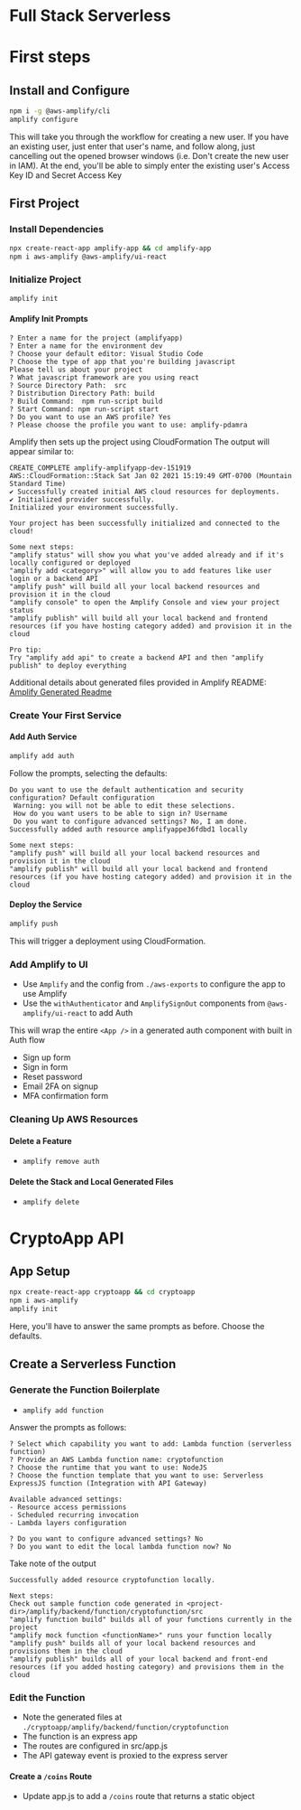 # Full Stack Serverless

# First steps

## Install and Configure

```bash
npm i -g @aws-amplify/cli
amplify configure
```

This will take you through the workflow for creating a new user. If you have an existing user, just enter that user's name, and follow along, just cancelling out the opened browser windows (i.e. Don't create the new user in IAM). At the end, you'll be able to simply enter the existing user's Access Key ID and Secret Access Key

## First Project

### Install Dependencies

```bash
npx create-react-app amplify-app && cd amplify-app
npm i aws-amplify @aws-amplify/ui-react
```

### Initialize Project

```bash
amplify init
```

#### Amplify Init Prompts

```
? Enter a name for the project (amplifyapp)
? Enter a name for the environment dev
? Choose your default editor: Visual Studio Code
? Choose the type of app that you're building javascript
Please tell us about your project
? What javascript framework are you using react
? Source Directory Path:  src
? Distribution Directory Path: build
? Build Command:  npm run-script build
? Start Command: npm run-script start
? Do you want to use an AWS profile? Yes
? Please choose the profile you want to use: amplify-pdamra
```

Amplify then sets up the project using CloudFormation
The output will appear similar to:

```
CREATE_COMPLETE amplify-amplifyapp-dev-151919 AWS::CloudFormation::Stack Sat Jan 02 2021 15:19:49 GMT-0700 (Mountain Standard Time)
✔ Successfully created initial AWS cloud resources for deployments.
✔ Initialized provider successfully.
Initialized your environment successfully.

Your project has been successfully initialized and connected to the cloud!

Some next steps:
"amplify status" will show you what you've added already and if it's locally configured or deployed
"amplify add <category>" will allow you to add features like user login or a backend API
"amplify push" will build all your local backend resources and provision it in the cloud
"amplify console" to open the Amplify Console and view your project status
"amplify publish" will build all your local backend and frontend resources (if you have hosting category added) and provision it in the cloud

Pro tip:
Try "amplify add api" to create a backend API and then "amplify publish" to deploy everything
```

Additional details about generated files provided in Amplify README: [Amplify Generated Readme](./amplify-app/amplify/README.md)

### Create Your First Service

#### Add Auth Service

```bash
amplify add auth
```

Follow the prompts, selecting the defaults:

```
Do you want to use the default authentication and security configuration? Default configuration
 Warning: you will not be able to edit these selections.
 How do you want users to be able to sign in? Username
 Do you want to configure advanced settings? No, I am done.
Successfully added auth resource amplifyappe36fdbd1 locally

Some next steps:
"amplify push" will build all your local backend resources and provision it in the cloud
"amplify publish" will build all your local backend and frontend resources (if you have hosting category added) and provision it in the cloud
```

#### Deploy the Service

```bash
amplify push
```

This will trigger a deployment using CloudFormation.

### Add Amplify to UI

- Use `Amplify` and the config from `./aws-exports` to configure the app to use Amplify
- Use the `withAuthenticator` and `AmplifySignOut` components from `@aws-amplify/ui-react` to add Auth

This will wrap the entire `<App />` in a generated auth component with built in Auth flow

- Sign up form
- Sign in form
- Reset password
- Email 2FA on signup
- MFA confirmation form

### Cleaning Up AWS Resources

#### Delete a Feature

- `amplify remove auth`

#### Delete the Stack and Local Generated Files

- `amplify delete`

# CryptoApp API

## App Setup

```bash
npx create-react-app cryptoapp && cd cryptoapp
npm i aws-amplify
amplify init
```

Here, you'll have to answer the same prompts as before. Choose the defaults.

## Create a Serverless Function

### Generate the Function Boilerplate

- `amplify add function`

Answer the prompts as follows:

```
? Select which capability you want to add: Lambda function (serverless function)
? Provide an AWS Lambda function name: cryptofunction
? Choose the runtime that you want to use: NodeJS
? Choose the function template that you want to use: Serverless ExpressJS function (Integration with API Gateway)

Available advanced settings:
- Resource access permissions
- Scheduled recurring invocation
- Lambda layers configuration

? Do you want to configure advanced settings? No
? Do you want to edit the local lambda function now? No
```

Take note of the output

```
Successfully added resource cryptofunction locally.

Next steps:
Check out sample function code generated in <project-dir>/amplify/backend/function/cryptofunction/src
"amplify function build" builds all of your functions currently in the project
"amplify mock function <functionName>" runs your function locally
"amplify push" builds all of your local backend resources and provisions them in the cloud
"amplify publish" builds all of your local backend and front-end resources (if you added hosting category) and provisions them in the cloud
```

### Edit the Function

- Note the generated files at `./cryptoapp/amplify/backend/function/cryptofunction`
- The function is an express app
- The routes are configured in src/app.js
- The API gateway event is proxied to the express server

#### Create a `/coins` Route

- Update app.js to add a `/coins` route that returns a static object
